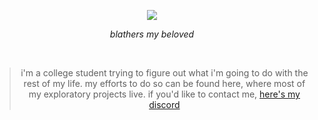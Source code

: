 <p align="center">
   <img src="https://github.com/user-attachments/assets/555c4c11-0547-419f-b6bb-4fb9eb484983" />
   <div align="center"><i color="gray">blathers my beloved</i></div>
</p>
<br>
<blockquote align="center">i'm a college student trying to figure out what i'm going to do with the rest of my life. my efforts to do so can be found here, where most of my exploratory projects live. if you'd like to contact me, <a href="https://discord.com/users/195736618064281610">here's my discord</a></blockquote>
